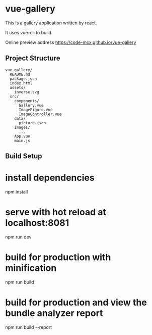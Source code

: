 # vue-gallery

This is a gallery application written by react.

It uses vue-cli to build.

Online preview address https://code-mcx.github.io/vue-gallery

## Project Structure

```
vue-gallery/
  README.md
  package.json
  index.html
  assets/
  	inverse.svg
  src/
    components/
      Gallery.vue
      ImageFigure.vue
      ImageController.vue
    data/
      picture.json
    images/
      ...
    App.vue
    main.js
```

## Build Setup

# install dependencies
npm install

# serve with hot reload at localhost:8081
npm run dev

# build for production with minification
npm run build

# build for production and view the bundle analyzer report
npm run build --report
